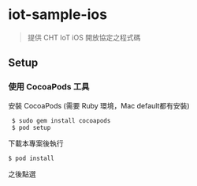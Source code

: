 # iot-sample-ios

> 提供 CHT IoT iOS 開放協定之程式碼

## Setup

### 使用 CocoaPods 工具

安裝 CocoaPods (需要 Ruby 環境，Mac default都有安裝)

```
 $ sudo gem install cocoapods
 $ pod setup
```
下載本專案後執行

```
$ pod install
```

之後點選


